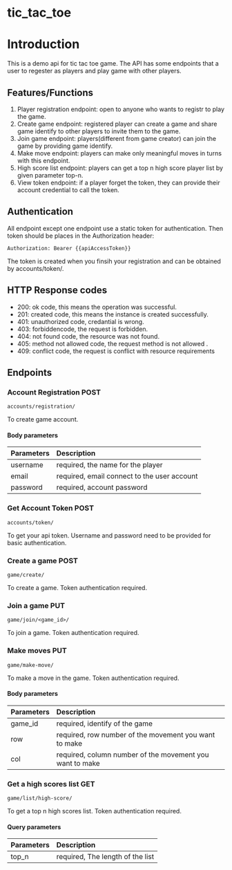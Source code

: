 # tic_tac_toe

# Introduction
This is a demo api for tic tac toe game. The API has some endpoints that a user to regester as players and play game with other players.

## Features/Functions
1. Player registration endpoint: open to anyone who wants to registr to play the game.
2. Create game endpoint: registered player can create a game and share game identify to other players to invite them to the game.
3. Join game endpoint: players(different from game creator) can join the game by providing game identify.
4. Make move endpoint: players can make only meaningful moves in turns with this endpoint.
5. High score list endpoint: players can get a top n high score player list by given parameter top-n.
6. View token endpoint: if a player forget the token, they can provide their account credential to call the token.

## Authentication
All endpoint except one endpoint use a static token for authentication. Then token should be places in the Authorization header:

    Authorization: Bearer {{apiAccessToken}}
    
The token is created when you finsih your registration and can be obtained by accounts/token/.

## HTTP Response codes
* 200: ok code, this means the operation was successful.
* 201: created code, this means the instance is created successfully.
* 401: unauthorized code, credantial is wrong.
* 403: forbiddencode, the request is forbidden.
* 404: not found code, the resource was not found.
* 405: method not allowed code, the request method is not allowed .
* 409: conflict code, the request is conflict with resource requirements

## Endpoints
### Account Registration POST

    accounts/registration/
    
To create game account. 
#### Body parameters
|Parameters|Description|
|----------|:----------|
|username|required, the name for the player|
|email|required, email connect to the user account|
|password|required, account password|

### Get Account Token POST
    accounts/token/
To get your api token. Username and password need to be provided for basic authentication.

### Create a game POST
    game/create/
To create a game. Token authentication required.

### Join a game PUT
    game/join/<game_id>/
To join a game. Token authentication required.

### Make moves PUT
    game/make-move/
To make a move in the game. Token authentication required.
#### Body parameters
|Parameters|Description|
|----------|:----------|
|game_id|required, identify of the game|
|row|required, row number of the movement you want to make|
|col|required, column number of the movement you want to make|

### Get a high scores list GET
    game/list/high-score/
To get a top n high scores list. Token authentication required.
#### Query parameters
|Parameters|Description|
|----------|:----------|
|top_n|required, The length of the list|
